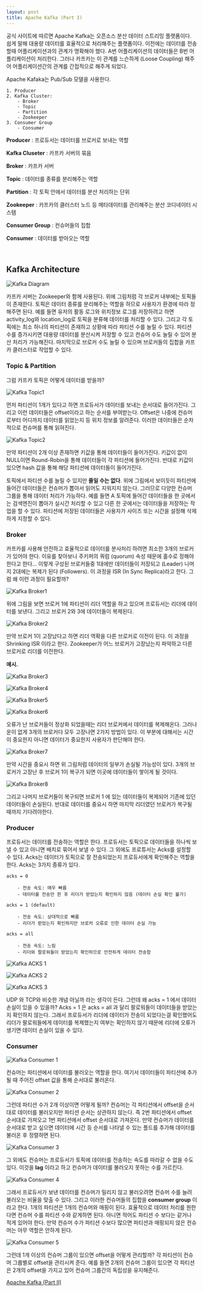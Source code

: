 ```yaml
---
layout: post
title: Apache Kafka (Part I)
---
```


공식 사이트에 따르면 Apache Kafka는 오픈소스 분산 데이터 스트리밍 플랫폼이다. 쉽게 말해 대용량 데이터를 효율적으로 처리해주는 플랫폼이다. 이전에는 데이터를 전송할때 어플리케이션과의 관계가 명확해야 했다. A번 어플리케이션의 데이터들은 B번 어플리케이션이 처리한다. 그러나 카프카는 이 관계를 느슨하게 (Loose Coupling) 해주어 어플리케이션간의 관계를 간접적으로 해주게 되었다.

Apache Kafaka는 Pub/Sub 모델을 사용한다.

    1. Producer
    2. Kafka Cluster:
        - Broker
        - Topic
        - Partition
        - Zookeeper
    3. Consumer Group
        - Consumer

**Producer** : 프로듀서는 데이터를 브로커로 보내는 역할

**Kafka Cluseter** : 카프카 서버의 묶음

**Broker** : 카프카 서버

**Topic** : 데이터를 종류를 분리해주는 역할

**Partition** : 각 토픽 안에서 데이터를 분산 처리하는 단위

**Zookeeper** : 카프카의 클러스터 노드 등 메타데이터를 관리해주는 분산 코디네이터 시스템

**Consumer Group** : 컨슈머들의 집합

**Consumer** : 데이터를 받아오는 역할

<br>

## Kafka Architecture

![Kafka Diagram](pics/kafka/kafka_diagram.png)

카프카 서버는 Zookeeper와 함께 사용된다. 위에 그림처럼 각 브로커 내부에는 토픽들이 존재한다. 토픽은 데이터 종류를 분리해주는 역할을 하므로 사용자가 환경에 따라 정해주면 된다. 예를 들면 유저의 활동 로그와 위치정보 로그를 저장하려고 하면 activity_log와 location_log로 토픽을 분류해 데이터를 처리할 수 있다. 그리고 각 토픽에는 최소 하나의 파티션이 존재하고 상황에 따라 파티션 수를 늘릴 수 있다. 파티션 수를 증가시키면 대용량 데이터를 분산시켜 저장할 수 있고 컨슈머 수도 늘릴 수 있어 분산 처리가 가능해진다. 마지막으로 브로커 수도 늘릴 수 있으며 브로커들의 집합을 카프카 클러스터로 작업할 수 있다.



### **Topic & Partition**

그럼 카프카 토픽은 어떻게 데이터를 받을까?

![Kafka Topic1](pics/kafka/kafka_topic1.png)

먼저 파티션이 1개가 있다고 하면 프로듀서가 데이터를 보내는 순서대로 들어가진다. 그리고 이런 데이터들은 offset이라고 하는 순서를 부여받는다. Offset은 나중에 컨슈머로부터 어디까지 데이터를 읽었는지 등 위치 정보를 알려준다. 이러한 데이터들은 순차적으로 컨슈머를 통해 읽혀진다.

![Kafka Topic2](pics/kafka/kafka_topic2.png)

만약 파티션이 2개 이상 존재하면 키값을 통해 데이터들이 들어가진다. 키값이 없이 NULL이면 Round-Robin을 통해 데이터들이 각 파티션에 들어가진다. 반대로 키값이 있으면 hash 값을 통해 해당 파티션에 데이터들이 들어가진다.

토픽에서 파티션 수를 늘릴 수 있지만 **줄일 수는 없다**. 위에 그림에서 보이듯이 파티션에 들어간 데이터들은 컨슈머가 뽑아서 읽어도 지워지지 않는다. 그러므로 다양한 컨슈머 그룹을 통해 데이터 처리가 가능하다. 예를 들면 A 토픽에 들어간 데이터들을 한 곳에서는 검색엔진이 뽑아가 실시간 처리할 수 있고 다른 한 곳에서는 데이터들을 저장하는 작업을 할 수 있다. 파티션에 저장된 데이터들은 사용자가 사이즈 또는 시간을 설정해 삭제하게 지정할 수 있다.


### **Broker**

카프카를 사용해 안전하고 효율적으로 데이터를 분사처리 하려면 최소한 3개의 브로커가 있어야 한다. 이유를 찾아보니 주키퍼의 쿼럼 (quorum) 속성 때문에 홀수로 정해야 한다고 한다... 이렇게 구성된 브로커들중 1대에만 데이터들이 저장되고 (Leader) 나머지 2대에는 복제가 된다 (Followers). 이 과정을 ISR (In Sync Replica)라고 한다. 그럼 왜 이런 과정이 필요할까?

![Kafka Broker1](pics/kafka/kafka_broker1.png)

위에 그림을 보면 브로커 1에 파티션이 리더 역할을 하고 있으며 프로듀서는 리더에 데이터를 보낸다. 그리고 브로커 2와 3에 데이터들이 복제된다.

![Kafka Broker2](pics/kafka/kafka_broker2.png)

만약 브로커 1이 고장났다고 하면 리더 역확을 다른 브로커로 이전이 된다. 이 과정을 Shrinking ISR 이라고 한다. Zookeeper가 어느 브로커가 고장났는지 파악하고 다른 브로커로 리더를 이전한다. 

**예시.**

![Kafka Broker3](pics/kafka/kafka_broker3.png)

![Kafka Broker4](pics/kafka/kafka_broker4.png)

![Kafka Broker5](pics/kafka/kafka_broker5.png)

![Kafka Broker6](pics/kafka/kafka_broker6.png)

오류가 난 브로커들이 정상화 되었을때는 리더 브로커에서 데이터를 복제해온다. 그러나 운이 없게 3개의 브로커다 모두 고장나면 2가지 방법이 있다. 이 부분에 대해서는 시간이 중요한지 아니면 데이터가 중요한지 사용자가 판단해야 한다.

![Kafka Broker7](pics/kafka/kafka_broker7.png)

만약 시간을 중요시 하면 위 그림처럼 데이터의 일부가 손실될 가능성이 있다. 3개의 브로커가 고장난 후 브로커 1이 복구가 되면 이곳에 데이터들이 쌓이게 될 것이다.

![Kafka Broker8](pics/kafka/kafka_broker8.png)

그리고 나머지 브로커들이 복구되면 브로커 1 에 있는 데이터들이 복제되어 기존에 있던 데이터들이 손실된다. 반대로 데이터를 중요시 하면 마지막 리더였던 브로커가 복구될 때까지 기다려야한다.

### **Producer**

프로듀서는 데이터를 전송하는 역할은 한다. 프로듀서는 토픽으로 데이터들을 하나씩 보낼 수 있고 아니면 배치로 묶어서 보낼 수 있다. 그 외에도 프로튜서는 Acks를 설정할 수 있다. Acks는 데이터가 토픽으로 잘 전송되었는지 프로듀서에게 확인해주는 역할을 한다. Acks는 3가지 종류가 있다.


```
acks = 0

    - 전송 속도: 매우 빠름
    - 데이터를 전송만 한 후 리더가 받았는지 확인하지 않음 (데이터 손실 확인 불가)

acks = 1 (default)

    - 전송 속도: 상대적으로 빠름
    - 리더가 받았는지 확인하지만 브로커 오류로 인한 데이터 손실 가능

acks = all

    - 전송 속도: 느림
    - 리더와 팔로워들이 받았는지 확인하므로 안전하게 데이터 전송함
```

![Kafka ACKS 1](pics/kafka/kafka_acks1.png)


![Kafka ACKS 2](pics/kafka/kafka_acks2.png)


![Kafka ACKS 3](pics/kafka/kafka_acks3.png)

UDP 와 TCP와 비슷한 개념 아닐까 라는 생각이 든다. 그런데 왜 acks = 1 에서 데이터 손실이 있을 수 있을까? Acks = 1 은 acks = all 과 달리 팔로워들이 데이터들을 받았는지 확인하지 않는다. 그래서 프로듀서가 리더에 데이터가 전송이 되었다는걸 확인했어도 리더가 팔로워들에게 데이터를 복제했는지 여부는 확인하지 않기 때문에 리더에 오류가 생기면 데이터 손실이 있을 수 있다.


### **Consumer**


![Kafka Consumer 1](pics/kafka/kafka_consumer1.png)

컨슈머는 파티션에서 데이터를 불러오는 역할을 한다. 여기서 데이터들이 파티션에 추가될 때 주어진 offset 값을 통해 순서대로 불러온다.

![Kafka Consumer 2](pics/kafka/kafka_consumer2.png)

그런데 파티션 수가 2개 이상이면 어떻게 될까? 컨슈머는 각 파티션에서 offset을 순서대로 데이터를 불러오지만 파티션 순서는 상관하지 않는다. 즉 2번 파티션에서 offset 순서대로 가져오고 1번 파티션에서 offset 순서대로 가져온다. 만약 컨슈머가 데이터를 순서대로 받고 싶으면 데이터에 시간 등 순서를 나타낼 수 있는 플드를 추가해 데이터를 불러온 후 정렬하면 된다.

![Kafka Consumer 3](pics/kafka/kafka_consumer3.png)

그 외에도 컨슈머는 프로듀서가 토픽에 데이터를 전송하는 속도를 따라갈 수 없을 수도 있다. 이것을 **lag** 이라고 하고 컨슈머가 데이터를 불러오지 못하는 수를 가르킨다. 

![Kafka Consumer 4](pics/kafka/kafka_consumer4.png)

그래서 프로듀서가 보낸 데이터를 컨슈머가 밀리지 않고 불러오려면 컨슈머 수를 늘려 불러오는 비율을 맞출 수 있다. 그리고 이러한 컨슈머들의 집합을 **consumer group** 이라고 한다. 1개의 파티션은 1개의 컨슈머와 매핑이 된다. 효율적으로 데이터 처리를 원한다면 컨슈머 수를 파티션 수와 같게하면 된다. 아니면 적어도 파티션 수 보다는 같거나 적게 있어야 한다. 만약 컨슈머 수가 파티션 수보다 많으면 파티션과 매핑되지 않은 컨슈머는 아무 역할은 안하게 된다.

![Kafka Consumer 5](pics/kafka/kafka_consumer5.png)

그런데 1개 이상의 컨슈머 그룹이 있으면 offset을 어떻게 관리할까? 각 파티션이 컨슈머 그룹별로 offset을 관리시켜 준다. 예를 들면 2개의 컨슈머 그룹이 있으면 각 파티션은 2개의 offset을 가지고 있어 컨슈머 그룹간의 독립성을 유지해준다.

[Apache Kafka (Part II)](kafka_part2)
